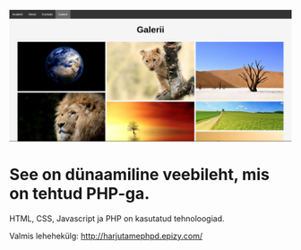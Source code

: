 ![Galerii](/images/galerii.png)
# See on dünaamiline veebileht, mis on tehtud PHP-ga.
HTML, CSS, Javascript ja PHP on kasutatud tehnoloogiad.

Valmis lehehekülg: http://harjutamephpd.epizy.com/
